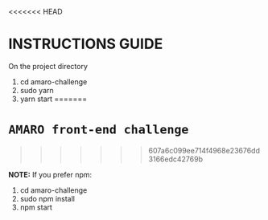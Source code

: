 <<<<<<< HEAD
# INSTRUCTIONS GUIDE

On the project directory
1. cd amaro-challenge
2. sudo yarn
3. yarn start
=======
# `AMARO front-end challenge` 
>>>>>>> 607a6c099ee714f4968e23676dd3166edc42769b

**NOTE:** If you prefer npm:
1. cd amaro-challenge
2. sudo npm install
3. npm start
